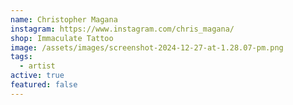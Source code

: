 ```yaml
---
name: Christopher Magana
instagram: https://www.instagram.com/chris_magana/
shop: Immaculate Tattoo
image: /assets/images/screenshot-2024-12-27-at-1.28.07-pm.png
tags:
  - artist
active: true
featured: false
---
```

